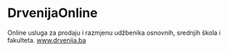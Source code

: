 # DrvenijaOnline
Online usluga za prodaju i razmjenu udžbenika osnovnih, srednjih škola i fakulteta.
www.drvenija.ba
